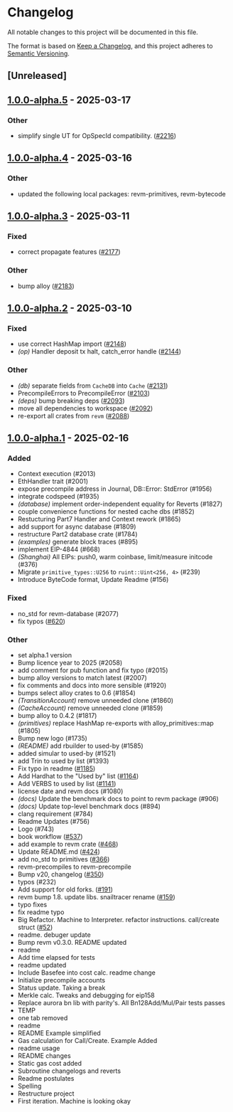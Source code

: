 # Changelog

All notable changes to this project will be documented in this file.

The format is based on [Keep a Changelog](https://keepachangelog.com/en/1.0.0/),
and this project adheres to [Semantic Versioning](https://semver.org/spec/v2.0.0.html).

## [Unreleased]

## [1.0.0-alpha.5](https://github.com/bluealloy/revm/compare/revm-database-v1.0.0-alpha.4...revm-database-v1.0.0-alpha.5) - 2025-03-17

### Other

- simplify single UT for OpSpecId compatibility. ([#2216](https://github.com/bluealloy/revm/pull/2216))

## [1.0.0-alpha.4](https://github.com/bluealloy/revm/compare/revm-database-v1.0.0-alpha.3...revm-database-v1.0.0-alpha.4) - 2025-03-16

### Other

- updated the following local packages: revm-primitives, revm-bytecode

## [1.0.0-alpha.3](https://github.com/bluealloy/revm/compare/revm-database-v1.0.0-alpha.2...revm-database-v1.0.0-alpha.3) - 2025-03-11

### Fixed

- correct propagate features ([#2177](https://github.com/bluealloy/revm/pull/2177))

### Other

- bump alloy ([#2183](https://github.com/bluealloy/revm/pull/2183))

## [1.0.0-alpha.2](https://github.com/bluealloy/revm/compare/revm-database-v1.0.0-alpha.1...revm-database-v1.0.0-alpha.2) - 2025-03-10

### Fixed

- use correct HashMap import ([#2148](https://github.com/bluealloy/revm/pull/2148))
- *(op)* Handler deposit tx halt, catch_error handle ([#2144](https://github.com/bluealloy/revm/pull/2144))

### Other

- *(db)* separate fields from `CacheDB` into `Cache` ([#2131](https://github.com/bluealloy/revm/pull/2131))
- PrecompileErrors to PrecompileError ([#2103](https://github.com/bluealloy/revm/pull/2103))
- *(deps)* bump breaking deps ([#2093](https://github.com/bluealloy/revm/pull/2093))
- move all dependencies to workspace ([#2092](https://github.com/bluealloy/revm/pull/2092))
- re-export all crates from `revm` ([#2088](https://github.com/bluealloy/revm/pull/2088))

## [1.0.0-alpha.1](https://github.com/bluealloy/revm/releases/tag/revm-database-v1.0.0-alpha.1) - 2025-02-16

### Added

- Context execution (#2013)
- EthHandler trait (#2001)
- expose precompile address in Journal, DB::Error: StdError (#1956)
- integrate codspeed (#1935)
- *(database)* implement order-independent equality for Reverts (#1827)
- couple convenience functions for nested cache dbs (#1852)
- Restucturing Part7 Handler and Context rework (#1865)
- add support for async database (#1809)
- restructure Part2 database crate (#1784)
- *(examples)* generate block traces (#895)
- implement EIP-4844 (#668)
- *(Shanghai)* All EIPs: push0, warm coinbase, limit/measure initcode (#376)
- Migrate `primitive_types::U256` to `ruint::Uint<256, 4>` (#239)
- Introduce ByteCode format, Update Readme (#156)

### Fixed

- no_std for revm-database (#2077)
- fix typos ([#620](https://github.com/bluealloy/revm/pull/620))

### Other

- set alpha.1 version
- Bump licence year to 2025 (#2058)
- add comment for pub function and fix typo (#2015)
- bump alloy versions to match latest (#2007)
- fix comments and docs into more sensible (#1920)
- bumps select alloy crates to 0.6 (#1854)
- *(TransitionAccount)* remove unneeded clone (#1860)
- *(CacheAccount)* remove unneeded clone (#1859)
- bump alloy to 0.4.2 (#1817)
- *(primitives)* replace HashMap re-exports with alloy_primitives::map (#1805)
- Bump new logo (#1735)
- *(README)* add rbuilder to used-by (#1585)
- added simular to used-by (#1521)
- add Trin to used by list (#1393)
- Fix typo in readme ([#1185](https://github.com/bluealloy/revm/pull/1185))
- Add Hardhat to the "Used by" list ([#1164](https://github.com/bluealloy/revm/pull/1164))
- Add VERBS to used by list ([#1141](https://github.com/bluealloy/revm/pull/1141))
- license date and revm docs (#1080)
- *(docs)* Update the benchmark docs to point to revm package (#906)
- *(docs)* Update top-level benchmark docs (#894)
- clang requirement (#784)
- Readme Updates (#756)
- Logo (#743)
- book workflow ([#537](https://github.com/bluealloy/revm/pull/537))
- add example to revm crate ([#468](https://github.com/bluealloy/revm/pull/468))
- Update README.md ([#424](https://github.com/bluealloy/revm/pull/424))
- add no_std to primitives ([#366](https://github.com/bluealloy/revm/pull/366))
- revm-precompiles to revm-precompile
- Bump v20, changelog ([#350](https://github.com/bluealloy/revm/pull/350))
- typos (#232)
- Add support for old forks. ([#191](https://github.com/bluealloy/revm/pull/191))
- revm bump 1.8. update libs. snailtracer rename ([#159](https://github.com/bluealloy/revm/pull/159))
- typo fixes
- fix readme typo
- Big Refactor. Machine to Interpreter. refactor instructions. call/create struct ([#52](https://github.com/bluealloy/revm/pull/52))
- readme. debuger update
- Bump revm v0.3.0. README updated
- readme
- Add time elapsed for tests
- readme updated
- Include Basefee into cost calc. readme change
- Initialize precompile accounts
- Status update. Taking a break
- Merkle calc. Tweaks and debugging for eip158
- Replace aurora bn lib with parity's. All Bn128Add/Mul/Pair tests passes
- TEMP
- one tab removed
- readme
- README Example simplified
- Gas calculation for Call/Create. Example Added
- readme usage
- README changes
- Static gas cost added
- Subroutine changelogs and reverts
- Readme postulates
- Spelling
- Restructure project
- First iteration. Machine is looking okay
